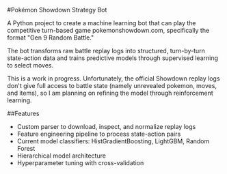 #Pokémon Showdown Strategy Bot

A Python project to create a machine learning bot that can play the competitive turn-based game pokemonshowdown.com, specifically the format "Gen 9 Random Battle."

The bot transforms raw battle replay logs into structured, turn-by-turn state-action data and trains predictive models through supervised learning to select moves.

This is a work in progress. Unfortunately, the official Showdown replay logs don't give full access to battle state (namely unrevealed pokemon, moves, and items), so I am planning on refining the model through reinforcement learning.

##Features

- Custom parser to download, inspect, and normalize replay logs
- Feature engineering pipeline to process state-action pairs
- Current model classifiers: HistGradientBoosting, LightGBM, Random Forest
- Hierarchical model architecture
- Hyperparameter tuning with cross-validation

